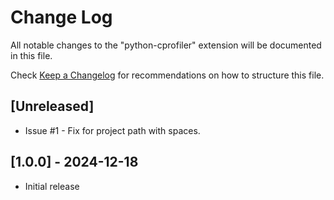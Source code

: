 # Change Log

All notable changes to the "python-cprofiler" extension will be documented in this file.

Check [Keep a Changelog](http://keepachangelog.com/) for recommendations on how to structure this file.

## [Unreleased]

- Issue #1 - Fix for project path with spaces.

## [1.0.0] - 2024-12-18

- Initial release